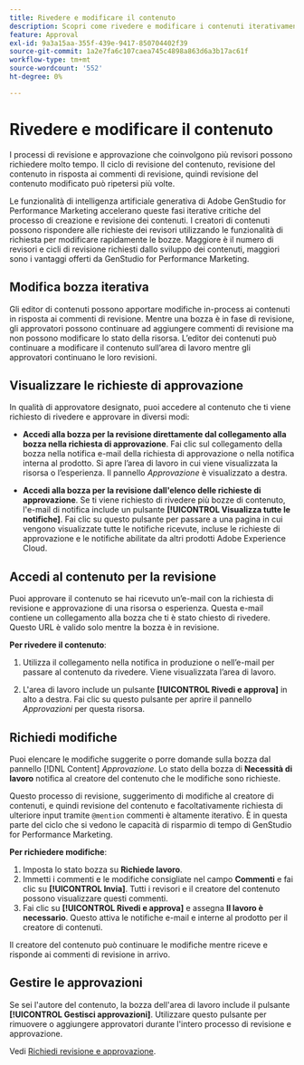 ```yaml
---
title: Rivedere e modificare il contenuto
description: Scopri come rivedere e modificare i contenuti iterativamente con Adobe GenStudio for Performance Marketing.
feature: Approval
exl-id: 9a3a15aa-355f-439e-9417-850704402f39
source-git-commit: 1a2e7fa6c107caea745c4898a863d6a3b17ac61f
workflow-type: tm+mt
source-wordcount: '552'
ht-degree: 0%

---
```


# Rivedere e modificare il contenuto

I processi di revisione e approvazione che coinvolgono più revisori possono richiedere molto tempo. Il ciclo di revisione del contenuto, revisione del contenuto in risposta ai commenti di revisione, quindi revisione del contenuto modificato può ripetersi più volte.

Le funzionalità di intelligenza artificiale generativa di Adobe GenStudio for Performance Marketing accelerano queste fasi iterative critiche del processo di creazione e revisione dei contenuti. I creatori di contenuti possono rispondere alle richieste dei revisori utilizzando le funzionalità di richiesta per modificare rapidamente le bozze. Maggiore è il numero di revisori e cicli di revisione richiesti dallo sviluppo dei contenuti, maggiori sono i vantaggi offerti da GenStudio for Performance Marketing.

## Modifica bozza iterativa

Gli editor di contenuti possono apportare modifiche in-process ai contenuti in risposta ai commenti di revisione. Mentre una bozza è in fase di revisione, gli approvatori possono continuare ad aggiungere commenti di revisione ma non possono modificare lo stato della risorsa. L’editor dei contenuti può continuare a modificare il contenuto sull’area di lavoro mentre gli approvatori continuano le loro revisioni.

## Visualizzare le richieste di approvazione

In qualità di approvatore designato, puoi accedere al contenuto che ti viene richiesto di rivedere e approvare in diversi modi:

* **Accedi alla bozza per la revisione direttamente dal collegamento alla bozza nella richiesta di approvazione**. Fai clic sul collegamento della bozza nella notifica e-mail della richiesta di approvazione o nella notifica interna al prodotto.  Si apre l’area di lavoro in cui viene visualizzata la risorsa o l’esperienza. Il pannello _Approvazione_ è visualizzato a destra.

* **Accedi alla bozza per la revisione dall&#39;elenco delle richieste di approvazione**. Se ti viene richiesto di rivedere più bozze di contenuto, l&#39;e-mail di notifica include un pulsante **[!UICONTROL Visualizza tutte le notifiche]**. Fai clic su questo pulsante per passare a una pagina in cui vengono visualizzate tutte le notifiche ricevute, incluse le richieste di approvazione e le notifiche abilitate da altri prodotti Adobe Experience Cloud.

## Accedi al contenuto per la revisione

Puoi approvare il contenuto se hai ricevuto un’e-mail con la richiesta di revisione e approvazione di una risorsa o esperienza. Questa e-mail contiene un collegamento alla bozza che ti è stato chiesto di rivedere. Questo URL è valido solo mentre la bozza è in revisione.

**Per rivedere il contenuto**:

1. Utilizza il collegamento nella notifica in produzione o nell’e-mail per passare al contenuto da rivedere. Viene visualizzata l’area di lavoro.

1. L&#39;area di lavoro include un pulsante **[!UICONTROL Rivedi e approva]** in alto a destra. Fai clic su questo pulsante per aprire il pannello _Approvazioni_ per questa risorsa.

## Richiedi modifiche

Puoi elencare le modifiche suggerite o porre domande sulla bozza dal pannello [!DNL Content] _Approvazione_. Lo stato della bozza di **Necessità di lavoro** notifica al creatore del contenuto che le modifiche sono richieste.

Questo processo di revisione, suggerimento di modifiche al creatore di contenuti, e quindi revisione del contenuto e facoltativamente richiesta di ulteriore input tramite `@mention` commenti è altamente iterativo. È in questa parte del ciclo che si vedono le capacità di risparmio di tempo di GenStudio for Performance Marketing.

**Per richiedere modifiche**:

1. Imposta lo stato bozza su **Richiede lavoro**.
1. Immetti i commenti e le modifiche consigliate nel campo **Commenti** e fai clic su **[!UICONTROL Invia]**. Tutti i revisori e il creatore del contenuto possono visualizzare questi commenti.
1. Fai clic su **[!UICONTROL Rivedi e approva]** e assegna **Il lavoro è necessario**. Questo attiva le notifiche e-mail e interne al prodotto per il creatore di contenuti.

Il creatore del contenuto può continuare le modifiche mentre riceve e risponde ai commenti di revisione in arrivo.

## Gestire le approvazioni

Se sei l&#39;autore del contenuto, la bozza dell&#39;area di lavoro include il pulsante **[!UICONTROL Gestisci approvazioni]**. Utilizzare questo pulsante per rimuovere o aggiungere approvatori durante l&#39;intero processo di revisione e approvazione.

Vedi [Richiedi revisione e approvazione](./request-review.md).
